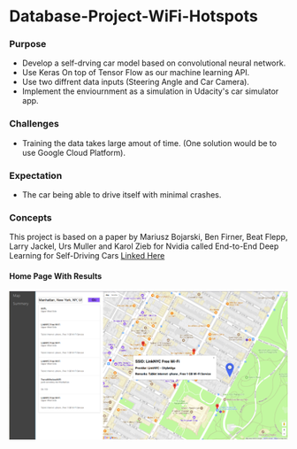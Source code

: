 # **Database-Project-WiFi-Hotspots**
### Purpose
* Develop a self-drving car model based on convolutional neural network. 
* Use Keras On top of Tensor Flow as our machine learning API. 
* Use two diffrent data inputs (Steering Angle and Car Camera). 
* Implement the enviournment as a simulation in Udacity's car simulator app. 
### Challenges
* Training the data takes large amout of time. (One solution would be to use Google Cloud Platform). 
### Expectation
* The car being able to drive itself with minimal crashes. 
### Concepts
This project is based on a paper by  Mariusz Bojarski, Ben Firner, Beat Flepp, Larry Jackel, Urs Muller and Karol Zieb for Nvidia called End-to-End Deep Learning for Self-Driving Cars [Linked Here](DB_App.png)
#### **Home Page With Results**
![Image of Home Page](DB_App.png)
